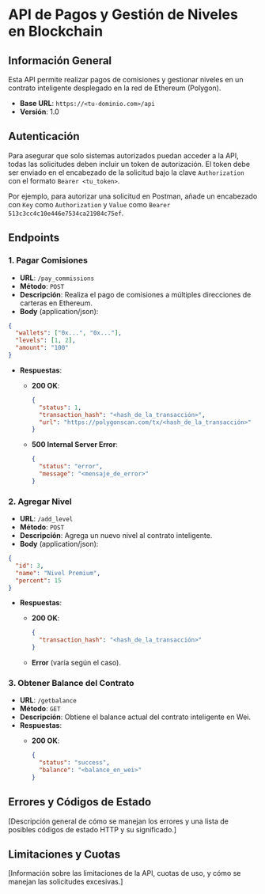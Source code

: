 
# API de Pagos y Gestión de Niveles en Blockchain

## Información General

Esta API permite realizar pagos de comisiones y gestionar niveles en un contrato inteligente desplegado en la red de Ethereum (Polygon).

- **Base URL**: `https://<tu-dominio.com>/api`
- **Versión**: 1.0

## Autenticación

Para asegurar que solo sistemas autorizados puedan acceder a la API, todas las solicitudes deben incluir un token de autorización. El token debe ser enviado en el encabezado de la solicitud bajo la clave `Authorization` con el formato `Bearer <tu_token>`.

Por ejemplo, para autorizar una solicitud en Postman, añade un encabezado con `Key` como `Authorization` y `Value` como `Bearer 513c3cc4c10e446e7534ca21984c75ef`.

## Endpoints

### 1. Pagar Comisiones

- **URL**: `/pay_commissions`
- **Método**: `POST`
- **Descripción**: Realiza el pago de comisiones a múltiples direcciones de carteras en Ethereum.
- **Body** (application/json):

```json
{
  "wallets": ["0x...", "0x..."],
  "levels": [1, 2],
  "amount": "100"
}
```

- **Respuestas**:
  - **200 OK**:

    ```json
    {
      "status": 1,
      "transaction_hash": "<hash_de_la_transacción>",
      "url": "https://polygonscan.com/tx/<hash_de_la_transacción>"
    }
    ```

  - **500 Internal Server Error**:

    ```json
    {
      "status": "error",
      "message": "<mensaje_de_error>"
    }
    ```

### 2. Agregar Nivel

- **URL**: `/add_level`
- **Método**: `POST`
- **Descripción**: Agrega un nuevo nivel al contrato inteligente.
- **Body** (application/json):

```json
{
  "id": 3,
  "name": "Nivel Premium",
  "percent": 15
}
```

- **Respuestas**:
  - **200 OK**:

    ```json
    {
      "transaction_hash": "<hash_de_la_transacción>"
    }
    ```

  - **Error** (varía según el caso).

### 3. Obtener Balance del Contrato

- **URL**: `/getbalance`
- **Método**: `GET`
- **Descripción**: Obtiene el balance actual del contrato inteligente en Wei.
- **Respuestas**:
  - **200 OK**:

    ```json
    {
      "status": "success",
      "balance": "<balance_en_wei>"
    }
    ```

## Errores y Códigos de Estado

[Descripción general de cómo se manejan los errores y una lista de posibles códigos de estado HTTP y su significado.]

## Limitaciones y Cuotas

[Información sobre las limitaciones de la API, cuotas de uso, y cómo se manejan las solicitudes excesivas.]

